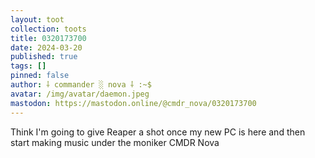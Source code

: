 ```yaml
---
layout: toot
collection: toots
title: 0320173700
date: 2024-03-20
published: true
tags: []
pinned: false
author: ⸸ commander ░ nova ⸸ :~$
avatar: /img/avatar/daemon.jpeg
mastodon: https://mastodon.online/@cmdr_nova/0320173700
---
```


Think I'm going to give Reaper a shot once my new PC is here and then start making music under the moniker CMDR Nova
